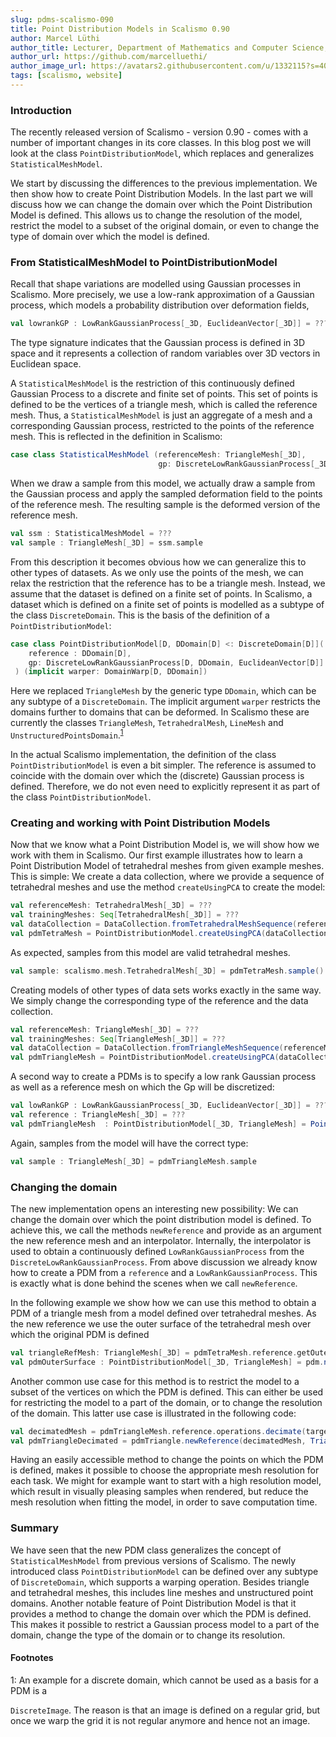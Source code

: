 ```yaml
---
slug: pdms-scalismo-090
title: Point Distribution Models in Scalismo 0.90
author: Marcel Lüthi
author_title: Lecturer, Department of Mathematics and Computer Science, University of Basel
author_url: https://github.com/marcelluethi/
author_image_url: https://avatars2.githubusercontent.com/u/1332115?s=400&u=85f196182f47120058b7ae6edd0a41151b77ceb7&v=4
tags: [scalismo, website]
---
```


### Introduction

The recently released version of Scalismo - version 0.90 - comes with a number of important changes in its
core classes. In this blog post we will look at the class ```PointDistributionModel```, which replaces and 
generalizes ```StatisticalMeshModel```. 

We start by discussing the differences to the previous implementation. We then show how to create Point Distribution Models. 
In the last part we will discuss how we can change the domain over which the Point Distribution Model is defined. This allows us to change
the resolution of the model, restrict the model to a subset of the original domain, or even to change the type of domain over which the model is defined.   

### From StatisticalMeshModel to PointDistributionModel

Recall that shape variations are modelled using Gaussian processes in Scalismo. More precisely,
we use a low-rank approximation of a Gaussian process, which models a probability distribution over deformation fields,

```scala
val lowrankGP : LowRankGaussianProcess[_3D, EuclideanVector[_3D]] = ???
```
The type signature indicates that the Gaussian process is defined in 3D space and it represents a 
collection of random variables over 3D vectors in Euclidean space.


A ```StatisticalMeshModel``` is the restriction of this continuously defined Gaussian Process to
a discrete and finite set of points. This set of points is defined to be the vertices of a triangle mesh, 
which is called the reference mesh. 
Thus, a ```StatisticalMeshModel``` is just an aggregate of a mesh and a corresponding Gaussian process, 
restricted to the points of the reference mesh. This is reflected in the definition in Scalismo: 

```scala
case class StatisticalMeshModel (referenceMesh: TriangleMesh[_3D],
                                 gp: DiscreteLowRankGaussianProcess[_3D, TriangleMesh, EuclideanVector[_3D]]) 
```
 
When we draw a sample from this model, we actually draw a sample from the Gaussian process and apply
the sampled deformation field to the points of the reference mesh. The resulting sample is the deformed version of the reference mesh.

```scala
val ssm : StatisticalMeshModel = ???
val sample : TriangleMesh[_3D] = ssm.sample
```

From this description it becomes obvious how we can generalize this to other types of datasets. 
As we only use the points of the mesh, we can relax the restriction that the reference has to be a triangle mesh. 
Instead, we assume that the dataset is defined on a finite set of points. In Scalismo, a dataset which is defined on 
a finite set of points is modelled as a subtype of the class ```DiscreteDomain```. This is the basis of the definition of 
a ```PointDistributionModel```:

```scala
case class PointDistributionModel[D, DDomain[D] <: DiscreteDomain[D]](
    reference : DDomain[D], 
    gp: DiscreteLowRankGaussianProcess[D, DDomain, EuclideanVector[D]]
 ) (implicit warper: DomainWarp[D, DDomain])
```
Here we replaced ```TriangleMesh``` by the generic type ```DDomain```, which can be any subtype 
of a ```DiscreteDomain```. The implicit argument ```warper``` restricts the domains further to domains
that can be deformed. In Scalismo these are currently the classes ```TriangleMesh```, 
```TetrahedralMesh```, ```LineMesh``` and ```UnstructuredPointsDomain```.<sup>[1](#myfootnote1)</sup> 

In the actual Scalismo implementation, the definition of the class ```PointDistributionModel``` is even a bit simpler.
The reference is assumed to coincide with the domain over which the (discrete) Gaussian process is defined. Therefore, 
we do not even need to explicitly represent it as part of the class ```PointDistributionModel```.




### Creating and working with Point Distribution Models

Now that we know what a Point Distribution Model is, we will show how we work with them in Scalismo.
Our first example illustrates how to learn a Point Distribution Model of tetrahedral meshes from given example meshes.
This is simple: We create a data collection, where we provide a sequence of tetrahedral meshes and use the method ```createUsingPCA``` 
to create the model:
```scala
val referenceMesh: TetrahedralMesh[_3D] = ???
val trainingMeshes: Seq[TetrahedralMesh[_3D]] = ???
val dataCollection = DataCollection.fromTetrahedralMeshSequence(referenceMesh, trainingMeshes)
val pdmTetraMesh = PointDistributionModel.createUsingPCA(dataCollection)
```

As expected, samples from this model are valid tetrahedral meshes.
```scala
val sample: scalismo.mesh.TetrahedralMesh[_3D] = pdmTetraMesh.sample()
```
Creating models of other types of data sets works exactly in the same way. We simply change the corresponding type
of the reference and the data collection. 

```scala
val referenceMesh: TriangleMesh[_3D] = ???
val trainingMeshes: Seq[TriangleMesh[_3D]] = ???
val dataCollection = DataCollection.fromTriangleMeshSequence(referenceMesh, trainingMeshes)
val pdmTriangleMesh = PointDistributionModel.createUsingPCA(dataCollection)
```


A second way to create a PDMs is to specify a low rank Gaussian process as well as a reference mesh on which 
the Gp will be discretized:
```scala
val lowRankGP : LowRankGaussianProcess[_3D, EuclideanVector[_3D]] = ???
val reference : TriangleMesh[_3D] = ???
val pdmTriangleMesh  : PointDistributionModel[_3D, TriangleMesh] = PointDistributionModel(reference, lowRankGP)
```
Again, samples from the model will have the correct type:
```scala
val sample : TriangleMesh[_3D] = pdmTriangleMesh.sample
```

### Changing the domain

The new implementation opens an interesting new possibility: We can 
change the domain over which the point distribution model is defined. 
To achieve this, we call the methods ```newReference``` and provide as an argument the new reference mesh
and an interpolator. Internally, the interpolator is used to obtain a continuously defined ```LowRankGaussianProcess```
from the ```DiscreteLowRankGaussianProcess```. From above discussion we already know how to create a PDM from a ```reference``` and 
a ```LowRankGaussianProcess```. This is exactly what is done behind the scenes when we call ```newReference```.  

In the following example we show how we can use this method to obtain a 
PDM of a triangle mesh from a model defined over tetrahedral meshes. As the new reference 
we use the outer surface of the tetrahedral mesh over which the original PDM is defined

```scala
val triangleRefMesh: TriangleMesh[_3D] = pdmTetraMesh.reference.getOuterSurface
val pdmOuterSurface : PointDistributionModel[_3D, TriangleMesh] = pdm.newReference(triangleRefMesh, BarycentricInterpolator3D())
```

Another common use case for this method is to restrict the model to a subset of the vertices on 
which the PDM is defined. This can either be used for restricting the model to a part of the domain, or to change
the resolution of the domain. This latter use case is illustrated in the following code:
```scala
val decimatedMesh = pdmTriangleMesh.reference.operations.decimate(targetNumberOfVertices = 100) 
val pdmTriangleDecimated = pdmTriangle.newReference(decimatedMesh, TriangleMeshInterpolato3Dr())
```

Having an easily accessible method to change the points on which the PDM is defined, makes it possible to choose
the appropriate mesh resolution for each task. We might for example want to start with a high resolution model, which result in 
visually pleasing samples when rendered, but reduce the mesh resolution when fitting the model, in order to save computation time.

### Summary
We have seen that the new PDM class generalizes the concept of ```StatisticalMeshModel``` from previous versions of Scalismo. 
The newly introduced class ```PointDistributionModel``` can be defined over any subtype of ```DiscreteDomain```, which supports a warping operation. 
Besides triangle and tetrahedral meshes, this includes line meshes and unstructured point domains. 
Another notable feature of Point Distribution Model is that it provides a method to change the 
domain over which the PDM is defined. This makes it possible to restrict a Gaussian process model to a part of the domain, 
change the type of the domain or to change its resolution. 


#### Footnotes

<a name="footnote1">1</a>: An example for a discrete domain, which cannot be used as a basis for a PDM is a

```DiscreteImage```. The reason is that an image is defined on a regular grid, but once we warp the grid
it is not regular anymore and hence not an image.